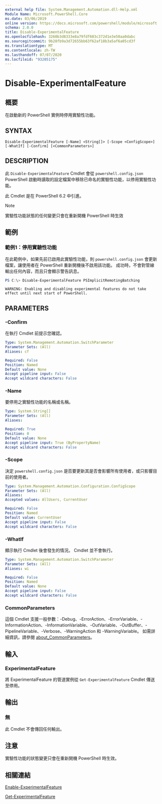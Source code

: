 ```yaml
---
external help file: System.Management.Automation.dll-Help.xml
Module Name: Microsoft.PowerShell.Core
ms.date: 03/06/2019
online version: https://docs.microsoft.com/powershell/module/microsoft.powershell.core/disable-experimentalfeature?view=powershell-7.1&WT.mc_id=ps-gethelp
schema: 2.0.0
title: Disable-ExperimentalFeature
ms.openlocfilehash: 3260b3d8333e8a79fdf603c372d1e3e50aa0dabc
ms.sourcegitcommit: 9b28fb9a3d72655bb63f62af18b3a5af6a05cd3f
ms.translationtype: MT
ms.contentlocale: zh-TW
ms.lasthandoff: 07/07/2020
ms.locfileid: "93205175"
---
```

# Disable-ExperimentalFeature

## 概要
在啟動新的 PowerShell 實例時停用實驗性功能。

## SYNTAX

```
Disable-ExperimentalFeature [-Name] <String[]> [-Scope <ConfigScope>] [-WhatIf] [-Confirm] [<CommonParameters>]
```

## DESCRIPTION

此 `Disable-ExperimentalFeature` Cmdlet 會從 `powershell.config.json` PowerShell 啟動時讀取的設定檔案中移除已命名的實驗性功能，以停用實驗性功能。

此 Cmdlet 是在 PowerShell 6.2 中引進。

> [!NOTE]
> 實驗性功能狀態的任何變更只會在重新開機 PowerShell 時生效

## 範例

### 範例1：停用實驗性功能

在此範例中，如果先前已啟用此實驗性功能，則 `powershell.config.json` 會更新檔案，讓使用者在 PowerShell 重新開機後不啟用該功能。
成功時，不會對管線輸出任何內容，而且只會顯示警告訊息。

```powershell
PS C:\> Disable-ExperimentalFeature PSImplicitRemotingBatching
```

```Output
WARNING: Enabling and disabling experimental features do not take effect until next start of PowerShell.
```

## PARAMETERS

### -Confirm

在執行 Cmdlet 前提示您確認。

```yaml
Type: System.Management.Automation.SwitchParameter
Parameter Sets: (All)
Aliases: cf

Required: False
Position: Named
Default value: None
Accept pipeline input: False
Accept wildcard characters: False
```

### -Name

要停用之實驗性功能的名稱或名稱。

```yaml
Type: System.String[]
Parameter Sets: (All)
Aliases:

Required: True
Position: 0
Default value: None
Accept pipeline input: True (ByPropertyName)
Accept wildcard characters: False
```

### -Scope

決定 `powershell.config.json` 是否要更新其是否會影響所有使用者，或只影響目前的使用者。

```yaml
Type: System.Management.Automation.Configuration.ConfigScope
Parameter Sets: (All)
Aliases:
Accepted values: AllUsers, CurrentUser

Required: False
Position: Named
Default value: CurrentUser
Accept pipeline input: False
Accept wildcard characters: False
```

### -WhatIf

顯示執行 Cmdlet 後會發生的情況。
Cmdlet 並不會執行。

```yaml
Type: System.Management.Automation.SwitchParameter
Parameter Sets: (All)
Aliases: wi

Required: False
Position: Named
Default value: None
Accept pipeline input: False
Accept wildcard characters: False
```

### CommonParameters

這個 Cmdlet 支援一般參數：-Debug、-ErrorAction、-ErrorVariable、-InformationAction、-InformationVariable、-OutVariable、-OutBuffer、-PipelineVariable、-Verbose、-WarningAction 和 -WarningVariable。 如需詳細資訊，請參閱 [about_CommonParameters](http://go.microsoft.com/fwlink/?LinkID=113216)。

## 輸入

### ExperimentalFeature

將 ExperimentalFeature 的管道實例從 `Get-ExperimentalFeature` Cmdlet 傳送至停用。

## 輸出

### 無

此 Cmdlet 不會傳回任何輸出。

## 注意

實驗性功能的狀態變更只會在重新開機 PowerShell 時生效。

## 相關連結

[Enable-ExperimentalFeature](Enable-ExperimentalFeature.md)

[Get-ExperimentalFeature](Get-ExperimentalFeature.md)

